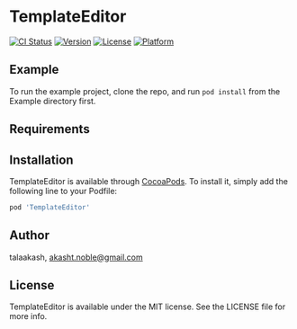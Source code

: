 # TemplateEditor

[![CI Status](https://img.shields.io/travis/talaakash/TemplateEditor.svg?style=flat)](https://travis-ci.org/talaakash/TemplateEditor)
[![Version](https://img.shields.io/cocoapods/v/TemplateEditor.svg?style=flat)](https://cocoapods.org/pods/TemplateEditor)
[![License](https://img.shields.io/cocoapods/l/TemplateEditor.svg?style=flat)](https://cocoapods.org/pods/TemplateEditor)
[![Platform](https://img.shields.io/cocoapods/p/TemplateEditor.svg?style=flat)](https://cocoapods.org/pods/TemplateEditor)

## Example

To run the example project, clone the repo, and run `pod install` from the Example directory first.

## Requirements

## Installation

TemplateEditor is available through [CocoaPods](https://cocoapods.org). To install
it, simply add the following line to your Podfile:

```ruby
pod 'TemplateEditor'
```

## Author

talaakash, akasht.noble@gmail.com

## License

TemplateEditor is available under the MIT license. See the LICENSE file for more info.
